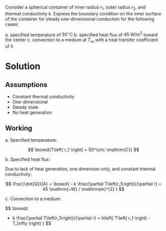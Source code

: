 Consider a spherical container of inner radius $r_{1}$, outer radius $r_{2}$, and thermal conductivity $k$. Express the boundary condition on the inner surface of the container for steady one-dimensional conduction for the following cases:

a. specified temperature of $50^{\circ} \mathrm{C}$
b. specified heat flux of $45 \mathrm{~W} / \mathrm{m}^{2}$ toward the center
c. convection to a medium at $T_{\infty}$ with a heat transfer coefficient of $h$

# Solution

## Assumptions

* Constant thermal conductivity
* One-dimensional
* Steady state
* No heat generation

## Working

a. Specified temperature:

$$
\boxed{T\left( r_1 \right) = 50^\circ \mathrm{C}}
$$

b. Specified heat flux:

Due to lack of heat generation, one dimension only, and constant thermal conductivity:

$$
\frac{\dot{Q}}{A} =
\boxed{
    - k \frac{\partial T\left(r_1\right)}{\partial r} = 45 \mathrm{~W} / \mathrm{m}^{2}
}
$$

c. Convection to a medium:

$$
\boxed{
- k \frac{\partial T\left(r_1\right)}{\partial r} = h\left( T\left( r_1 \right) - T_\infty \right)
}
$$

